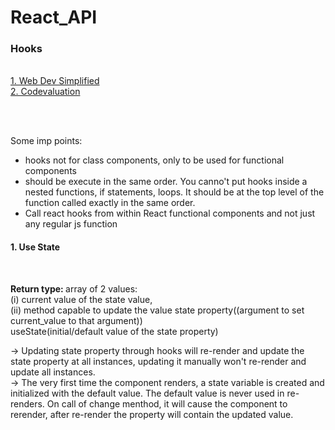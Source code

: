 # React_API

<h3>Hooks</h3> <br/>
<a href="https://www.youtube.com/watch?v=O6P86uwfdR0&list=PLZlA0Gpn_vH8EtggFGERCwMY5u5hOjf-h"> 1. Web Dev Simplified </a> <br/>
<a href="https://www.youtube.com/watch?v=cF2lQ_gZeA8&list=PLC3y8-rFHvwisvxhZ135pogtX7_Oe3Q3A"> 2. Codevaluation </a>

<br/> <br/>


Some imp points: <br/>
- hooks not for class components, only to be used for functional components <br/>
- should be execute in the same order. You canno't put hooks inside a nested functions, if statements, loops. It should be at the top level of the function called exactly in the same order. <br/>
- Call react hooks from within React functional components and not just any regular js function<br/>

<h4>1. Use State</h4> <br/>

<b>Return type: </b> array of 2 values: <br/> 
(i) current value of the state value, <br/>
(ii)  method capable to update the value state property((argument to set current_value to that argument)) <br/>
useState(initial/default value of the state property) <br/>

-> Updating state property through hooks will re-render and update the state property at all instances, updating it manually won't re-render and update all instances.  <br/>
-> The very first time  the component renders, a state variable is created and initialized with the default value. The default value is never used in re-renders. On call of change menthod, it will cause the component to rerender, after re-render the property will contain the updated value.




